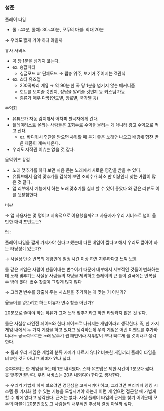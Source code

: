 ### 성준

플레이 타임

- 롤 : 40분, 롤체: 30~40분, 모두의 마블: 최대 20분

→ 우리도 짧게 가야 하지 않을까

유사 서비스

- 곡 당 1분을 넘기지 않는다.
- ex. 송팝파티
  - 싱글모드 or 단체모드 → 팝송 위주, 보기가 주어지는 객관식
- ex. 스타 유즈맵
  - 200곡짜리 게임 → 약 90분 한 곡 당 1분을 넘기지 않는 메커니즘
  - 힌트를 보여줄 것인지, 정답을 알려줄 것인지 등 커스텀 가능
  - 종류가 매우 다양(연도별, 장르별, 국가별 등)

수익화

- 유튜브가 자동 감지해서 어차피 원곡자에게 간다.
- 플레이리스트 올리는 사람들은 조회수로 수익을 올리는 게 아니라 광고 수익으로 먹고 산다.
  - ex. 바디워시 협찬을 받으면 샤워할 때 듣기 좋은 노래만 나오고 배경에 협찬 받은 제품이 계속 나온다.
- 우리도 저작권 이슈는 없을 것 같다.

음악퀴즈 강점

- 노래 맞추기를 하다 보면 처음 듣는 노래에서 새로운 영감을 받을 수 있다.
- 유튜브에서 음악 맞추기를 검색해 보면 조회수가 최소 만 이상인데 찾는 사람이 많은 것 같다.
- 앱 리뷰에서 예능에서 하는 노래 맞추기를 실제 할 수 있어 좋았다 와 같은 리뷰도 이를 뒷받침한다.

비판

→ 앱 사용자는 몇 명이고 지속적으로 이용했을까? 그 사용자가 우리 서비스로 넘어 올만한 매력 포인트는?

답 :

플레이 타임을 짧게 가져가야 한다고 했는데 다른 게임이 짧다고 해서 우리도 짧아야 하는 타당성이 있는가?

→ 사실상 단순 반복의 게임인데 일정 시간 이상 하면 지루하다고 느껴 보통

롤 같은 게임은 사람이 만들어내는 변수이기 때문에 내부에서 세부적인 것들이 변화하는데 노래 맞추기는 사실상 사람들의 채팅을 제외하고 플레이의 큰 틀이 결국에는 반복될 수 밖에 없다. 변수 창출이 그렇게 많지 않다.

→ 그러면 변수를 창출해 주는 시스템을 추가하는 게 맞는 거 아닌가?

윷놀이를 넣으려고 하는 이유가 변수 창출 아닌가?

20분으로 줄여야 하는 이유가 그저 노래 맞추기라고 하면 타당하지 않은 것 같다.

롤은 사실상 라인전 페이즈와 한타 페이즈로 나눠지는 개념이라고 생각한다. 즉, 한 가지 게임 내에서 두 가지 게임을 하고 있다고 생각하는데 우리 게임은 어떤 이벤트를 추가하더라도 궁극적으로는 노래 맞추기 원 패턴이라 지루함이 보다 빠르게 올 것이라고 생각한다.

→ 롤과 우리 게임은 게임의 분류 자체가 다르지 않나? 비슷한 게임끼리 플레이 타임을 비교한 것도 아니고 의미가 있나 싶다.

송파파티는 한 게임을 하는데 1분 내외였다. 스타 유즈맵은 제한 시간이 1분보다 짧다. 못 맞추면 끝난다. 우리 서비스는 20분 내외여야 한다고 생각한다.

→ 우리가 가볍게 하지 않으려면 경쟁심을 고취시켜야 하고, 그러려면 여러가지 랭킹 시스템 등 가시화 할 수 있는 기능을 도입시켜야 하는데 이런 게 없으면 접근할 때 가볍게 할 수 밖에 없다고 생각한다. 근거는 없다. 사실 플레이 타임의 근거를 찾기 어려운데 모두의 마블이 20분인것도 그 사람들의 내부적인 추상적 결정 아닐까 싶다.
